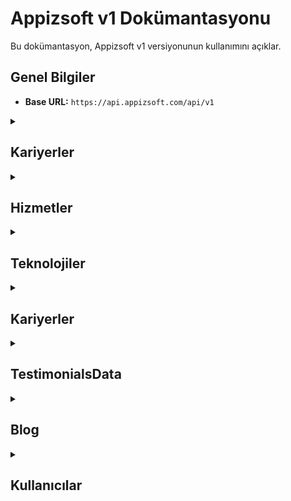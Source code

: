 # Appizsoft v1 Dokümantasyonu

Bu dokümantasyon, Appizsoft v1 versiyonunun kullanımını açıklar.

## Genel Bilgiler

- **Base URL:** `https://api.appizsoft.com/api/v1`

<details>
  <summary><h2>Kariyerler</h2></summary>
  
Kariyerlerle ilgili işlemler. Bu işlemler JWT yetkilendirmesi gerektirir.

### Tüm Kariyerleri Getir

Tüm kariyerleri almak için kullanılır.

#### İstek

- **Yol:** `/careers`
- **Metod:** GET
- **Parametreler:** Yok
- **Headers:** `Authorization: Bearer {YOUR_JWT_TOKEN}`


| Parametre | Tür | Zorunluluk | Açıklama | Örnek |
| ---------------- | ------- | ---------- | ---------------------------- | ----------------------------------- |
| `id` | int | Zorunlu | Kariyer id | unique id, sistem belirler bunu |
| `type` | string | Zorunlu | Kariyer tipi | Technology,Design,Shared Services |
| `title` | string | Zorunlu | Kariyer başlığı | Kariyer için Başlık |
| `pageLoc` | string | Zorunlu | Sayfa konumu | kariyer içn dinamik sayfa adı |
| `description` | string | Zorunlu | Açıklama | açılan pozisyon için açıklama |
| `requirements` | array | Zorunlu | Gereksinimler listesi | dizi olarak gereksinimleri belirtin |
| `location` | string | Zorunlu | Konum bilgisi | "Ankara, Türkiye" veya "Uzaktan" |
| `employmentType` | string | Zorunlu | İstihdam tipi | tam zamanlı yarı zamanlı gibi |
| `isOpen` | boolean | Zorunlu | Kariyer durumu (açık/kapalı) | true,false |



#### Yanıt

```json
[
  {
    "id": "asd1132",
    "type": "Technology",
    "title": "Frontend Developer",
    "pageLoc": "frontend-developer",
    "description": "Özgün fikirlerle frontend geliştirme ekibimize katılın ve kullanıcı deneyimlerini şekillendirin. Uzaktan çalışma imkanı.",
    "requirements": [
      "En az 2 yıl frontend geliştirme deneyimi",
      "HTML, CSS ve JavaScript konularında uzmanlık",
      "Modern UI/UX tasarım prensiplerini uygulama yeteneği",
      "En az bir frontend framework'üne hakimiyet"
    ],
    "location": "Uzaktan",
    "employmentType": "Tam Zamanlı"
  }
]
```

### Yeni Kariyer Ekle

Yeni bir kariyer eklemek için kullanılır.

- **Yol:** `/careers`
- **Metod:** POST

- **Parametreler:**


| Parametre | Tür | Zorunluluk | Açıklama | Örnek |
| ---------------- | ------- | ---------- | ---------------------------- | ----------------------------------- |
| `type` | string | Zorunlu | Kariyer tipi | Technology,Design,Shared Services |
| `title` | string | Zorunlu | Kariyer başlığı | Kariyer için Başlık |
| `pageLoc` | string | Zorunlu | Sayfa konumu | kariyer içn dinamik sayfa adı |
| `description` | string | Zorunlu | Açıklama | açılan pozisyon için açıklama |
| `requirements` | array | Zorunlu | Gereksinimler listesi | dizi olarak gereksinimleri belirtin |
| `location` | string | Zorunlu | Konum bilgisi | "Ankara, Türkiye" veya "Uzaktan" |
| `employmentType` | string | Zorunlu | İstihdam tipi | tam zamanlı yarı zamanlı gibi |
| `isOpen` | boolean | Zorunlu | Kariyer durumu (açık/kapalı) | true,false |
=======
| Parametre | Tür | Zorunluluk | Açıklama | Örnek |
| ---------------- | ------ | ---------- | --------------------- | ----------------------------------- |
| `type` | string | Zorunlu | Kariyer tipi | Technology,Design,Shared Services |
| `title` | string | Zorunlu | Kariyer başlığı | Kariyer için Başlık |
| `pageLoc` | string | Zorunlu | Sayfa konumu | kariyer içn dinamik sayfa adı |
| `description` | string | Zorunlu | Açıklama | açılan pozisyon için açıklama |
| `requirements` | array | Zorunlu | Gereksinimler listesi | dizi olarak gereksinimleri belirtin |
| `location` | string | Zorunlu | Konum bilgisi | "Ankara, Türkiye" veya "Uzaktan" |
| `employmentType` | string | Zorunlu | İstihdam tipi | tam zamanlı yarı zamanlı gibi |
| `isOpen` | boolean | Zorunlu | Kariyer durumu (açık/kapalı) | true,false



- **Headers:** `Authorization: Bearer {YOUR_JWT_TOKEN}`

#### İstek

```http
POST /api/v1/careers
Content-Type: application/json
Authorization: Bearer {YOUR_JWT_TOKEN}

{
  "type": "Technology",
  "title": "Frontend Developer",
  "pageLoc": "frontend-developer",
  "description": "Hızla büyüyen ekibimize katılmak için yetenekli bir frontend geliştirici arıyoruz.\nİstanbul, Türkiye konumunda.",
  "requirements": [
    "En az 2 yıl frontend geliştirme deneyimi",
    "Web teknolojilerine hakimiyet",
    "React veya Angular gibi frameworklerde tecrübe",
    "Kreatif tasarım yeteneği tercih sebebi"
  ],
  "location": "İstanbul, Türkiye",
  "employmentType": "Tam Zamanlı",
    "isOpen": true
}
```

#### Yanıt

```
{
  "message": "Yeni kariyer başarıyla eklendi."
}
```

## Kariyer Güncelle

Bir kariyer verisini güncellemek için kullanılır.

- **Yol:** `/careers/:pageLoc`
- **Metod:** PUT

- **Parametreler:** `Authorization: Bearer {YOUR_JWT_TOKEN}`

| Parametre | Tür | Zorunluluk | Açıklama                                |
| --------- | --- | ---------- | --------------------------------------- |
| `id     ` | int | Zorunlu    | Güncellenecek kariyerin benzersiz id'si |

- **Headers:** `Authorization: Bearer {YOUR_JWT_TOKEN}`

- **İstek:**

```http
PUT /api/v1/careers/{career-id}
Content-Type: application/json
Authorization: Bearer {YOUR_JWT_TOKEN}

{
  "type": "Technology",
  "title": "Yazılım Geliştirme Uzmanı",
  "pageLoc": "{career-id}",
  "description": "Yazılım geliştirme uzmanı pozisyonu için deneyimli adaylar arıyoruz.",
  "requirements": [
    "En az 5 yıl deneyim",
    "İleri seviye programlama bilgisi",
    "Proje yönetimi yeteneği"
  ],
  "location": "İstanbul, Türkiye",
  "employmentType": "Tam Zamanlı",
    "isOpen": true
}
```

#### Yanıt

```
{
"message": "Yeni kariyer başarıyla güncellendi."
}

```

## Kariyer Sil

Bir kariyer verisini güncellemek için kullanılır.

- **Yol:** `/careers/:pageLoc`
- **Metod:** DELETE

- **Parametreler:** `Authorization: Bearer {YOUR_JWT_TOKEN}`

| Parametre | Tür | Zorunluluk | Açıklama                            |
| --------- | --- | ---------- | ----------------------------------- |
| `id     ` | int | Zorunlu    | Silinecek kariyerin benzersiz id'si |

- **Headers:** `Authorization: Bearer {YOUR_JWT_TOKEN}`

- **İstek:**

```http
DELETE  /api/v1/careers/{career-id}
Content-Type: application/json
Authorization: Bearer {YOUR_JWT_TOKEN}

```

#### Yanıt

```
{
"message": "Yeni kariyer başarıyla silindi."
}

```

</details>

<details>
  <summary><h2>Hizmetler</h2></summary>

  </details>

<details>
  <summary><h2>Teknolojiler</h2></summary>
  
  </details>
  
<details>
  <summary><h2>Kariyerler</h2></summary>
  
  </details>
  
<details>
  <summary><h2>TestimonialsData</h2></summary>
  
  </details>
  
<details>
  <summary><h2>Blog</h2></summary>
  
  </details>

  <details>
  <summary><h2>Kullanıcılar</h2></summary>
  
  </details>
